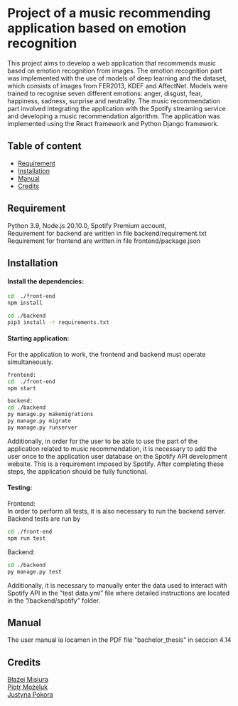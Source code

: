 
# Project of a music recommending application based on emotion recognition

This project aims to develop a web application that recommends music based on emotion recognition from images. The emotion recognition part was implemented with the use of models of deep learning and the dataset, which consists of images from FER2013, KDEF and AffectNet. Models were trained to recognise seven different emotions: anger, disgust, fear, happiness, sadness, surprise and neutrality. The music recommendation part involved integrating the application with the Spotify streaming service and developing a music recommendation algorithm. The application was implemented using the React framework and Python Django framework.
## Table of content
- [Requirement](#Requirement)
- [Installation](#Installation)
- [Manual](#Manual)
- [Credits](#Credits)
## Requirement

Python 3.9, Node.js 20.10.0, Spotify Premium account, \
Requirement for backend are written in file backend/requirement.txt \
Requirement for frontend are written in file frontend/package.json

## Installation

#### Install the dependencies:
```sh
cd  ./front-end
npm install

cd ./backend
pip3 install -r requirements.txt
```
#### Starting application:
For the application to work, the frontend and backend must operate simultaneously.
```sh
frontend:
cd  ./front-end
npm start

backend:
cd ./backend
py manage.py makemigrations
py manage.py migrate
py manage.py runserver
```

Additionally, in order for the user to be able to use the part of the application
related to music recommendation, it is necessary to add the user once to the application
user database on the Spotify API development website. This is a requirement imposed
by Spotify. After completing these steps, the application should be fully functional.

#### Testing:
Frontend:\
In order to
perform all tests, it is also necessary to run the backend server. Backend tests are run by
```sh
cd ./front-end
npm run test
```
Backend:
```sh
cd ./backend
py manage.py test
```
Additionally, it is necessary to manually enter the data used to interact with
Spotify API in the ”test data.yml” file where detailed instructions are located in the
”/backend/spotify” folder.

## Manual
The user manual ia locamen in the PDF file "bachelor_thesis" in seccion 4.14

## Credits
[Błażej Misiura](https://github.com/blazej-misiura)\
[Piotr Możeluk](https://github.com/ananasek727)\
[Justyna Pokora](https://github.com/justynapokora)

